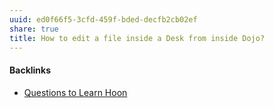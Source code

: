 ```yaml
---
uuid: ed0f66f5-3cfd-459f-bded-decfb2cb02ef
share: true
title: How to edit a file inside a Desk from inside Dojo?
---
```

#### Backlinks

* [Questions to Learn Hoon](/ac3f27d3-cec7-4fb7-b0cf-e29269210256)